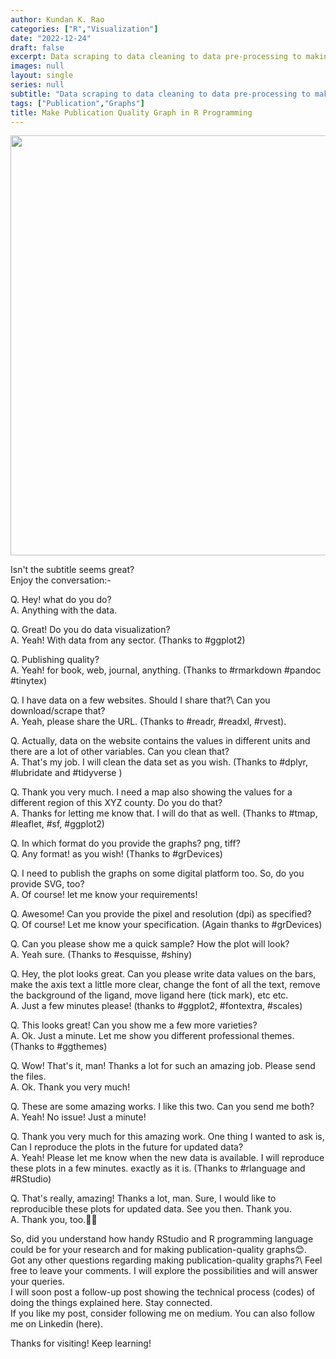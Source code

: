 ```yaml
---
author: Kundan K. Rao
categories: ["R","Visualization"]
date: "2022-12-24"
draft: false
excerpt: Data scraping to data cleaning to data pre-processing to making plots to exporting in multiple formats. Everything in Rstudio.
images: null
layout: single
series: null
subtitle: "Data scraping to data cleaning to data pre-processing to making plots to exporting in multiple formats. Everything in Rstudio."
tags: ["Publication","Graphs"]
title: Make Publication Quality Graph in R Programming
---
```

<img src="{{< blogdown/postref >}}publication-blog.png" width="672" />

Isn't the subtitle seems great?\
Enjoy the conversation:- 

Q. Hey! what do you do?\
A. Anything with the data.

Q. Great! Do you do data visualization?\
A. Yeah! With data from any sector. (Thanks to #ggplot2)

Q. Publishing quality?\
A. Yeah! for book, web, journal, anything. (Thanks to #rmarkdown #pandoc #tinytex)

Q. I have data on a few websites. Should I share that?\ Can you download/scrape that?\
A. Yeah, please share the URL. (Thanks to #readr, #readxl, #rvest).

Q. Actually, data on the website contains the values in different units and there are a lot of other variables. Can you clean that?\
A. That's my job. I will clean the data set as you wish. (Thanks to #dplyr, #lubridate and #tidyverse )

Q. Thank you very much. I need a map also showing the values for a different region of this XYZ county. Do you do that?\
A. Thanks for letting me know that. I will do that as well. (Thanks to #tmap, #leaflet, #sf, #ggplot2)

Q. In which format do you provide the graphs? png, tiff?\
Q. Any format! as you wish! (Thanks to #grDevices)

Q. I need to publish the graphs on some digital platform too. So, do you provide SVG, too?\
A. Of course! let me know your requirements!

Q. Awesome! Can you provide the pixel and resolution (dpi) as specified?\
Q. Of course! Let me know your specification. (Again thanks to #grDevices)

Q. Can you please show me a quick sample? How the plot will look?\
A. Yeah sure. (Thanks to #esquisse, #shiny)

Q. Hey, the plot looks great. Can you please write data values on the bars, make the axis text a little more clear, change the font of all the text, remove the background of the ligand, move ligand here (tick mark), etc etc.\
A. Just a few minutes please! (thanks to #ggplot2, #fontextra, #scales)

Q. This looks great! Can you show me a few more varieties?\
A. Ok. Just a minute. Let me show you different professional themes. (Thanks to #ggthemes)

Q. Wow! That's it, man! Thanks a lot for such an amazing job. Please send the files.\
A. Ok. Thank you very much!

Q. These are some amazing works. I like this two. Can you send me both?\
A. Yeah! No issue! Just a minute!

Q. Thank you very much for this amazing work. One thing I wanted to ask is, Can I reproduce the plots in the future for updated data?\
A. Yeah! Please let me know when the new data is available. I will reproduce these plots in a few minutes. exactly as it is. (Thanks to #rlanguage and #RStudio)

Q. That's really, amazing! Thanks a lot, man. Sure, I would like to reproducible these plots for updated data. See you then. Thank you.\
A. Thank you, too.🍹🍹

So, did you understand how handy RStudio and R programming language could be for your research and for making publication-quality graphs😊.\
Got any other questions regarding making publication-quality graphs?\ Feel free to leave your comments. I will explore the possibilities and will answer your queries.\
I will soon post a follow-up post showing the technical process (codes) of doing the things explained here. Stay connected.\
If you like my post, consider following me on medium. You can also follow me on Linkedin (here).

Thanks for visiting! Keep learning!
